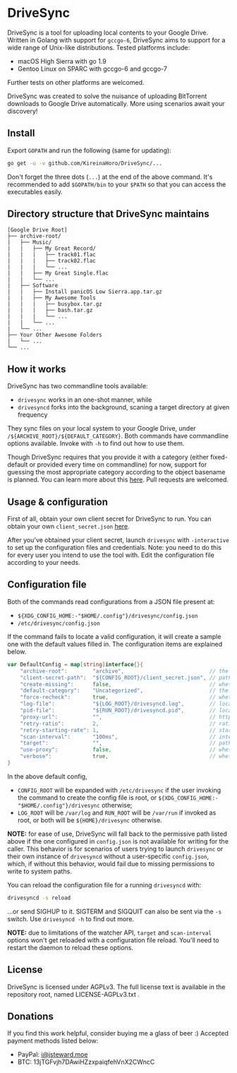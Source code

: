 # DriveSync

DriveSync is a tool for uploading local contents to your Google Drive. Written in Golang with support for `gccgo-6`,
DriveSync aims to support for a wide range of Unix-like distributions. Tested platforms include:

 - macOS High Sierra with go 1.9
 - Gentoo Linux on SPARC with gccgo-6 and gccgo-7

Further tests on other platforms are welcomed.

DriveSync was created to solve the nuisance of uploading BitTorrent downloads to Google Drive automatically.
More using scenarios await your discovery!

## Install

Export `GOPATH` and run the following (same for updating):

```bash
go get -u -v github.com/KireinaHoro/DriveSync/...
```

Don't forget the three dots (`...`) at the end of the above command. It's recommended to add `$GOPATH/bin` to your `$PATH` so
that you can access the executables easily.

## Directory structure that DriveSync maintains

```plain
[Google Drive Root]
├── archive-root/
|   ├── Music/
|   |   ├── My Great Record/
|   |   |   ├── track01.flac
|   |   |   ├── track02.flac
|   |   |   └── ...
|   |   ├── My Great Single.flac
|   |   └── ...
|   ├── Software
|   |   ├── Install panicOS Low Sierra.app.tar.gz
|   |   ├── My Awesome Tools
|   |   |   ├── busybox.tar.gz
|   |   |   ├── bash.tar.gz
|   |   |   └── ...
|   |   └── ...
|   └── ...
├── Your Other Awesome Folders
|   └── ...
└── ...
```

## How it works

DriveSync has two commandline tools available:

 - `drivesync` works in an one-shot manner, while
 - `drivesyncd` forks into the background, scaning a target directory at given frequency

They sync files on your local system to your Google Drive, under `/${ARCHIVE_ROOT}/${DEFAULT_CATEGORY}`. Both commands have
commandline options available. Invoke with `-h` to find out how to use them.

Though DriveSync requires that you provide it with a category (either fixed-default or provided every time on commandline) for now,
support for guessing the most appropriate category according to the object basename is planned. You can learn more about this
[here](https://github.com/KireinaHoro/DriveSync/blob/master/config/category_guessing.go). Pull requests are welcomed.

## Usage & configuration

First of all, obtain your own client secret for DriveSync to run. You can obtain your own `client_secret.json`
[here](https://developers.google.com/drive/v3/web/quickstart/go#step_1_turn_on_the_api_name).

After you've obtained your client secret, launch `drivesync` with `-interactive` to set up the configuration files and credentials.
Note: you need to do this for every user you intend to use the tool with. Edit the configuration file according to your needs.

## Configuration file

Both of the commands read configurations from a JSON file present at:

 - `${XDG_CONFIG_HOME:-"$HOME/.config"}/drivesync/config.json`
 - `/etc/drivesync/config.json`

If the command fails to locate a valid configuration, it will create a sample one with the default values filled in.
The configuration items are explained below.

```go
var DefaultConfig = map[string]interface{}{
	"archive-root":        "archive",                           // the name of the archive root
	"client-secret-path":  "${CONFIG_ROOT}/client_secret.json", // path of client_secret.json
	"create-missing":      false,                               // whether to create missing archive roots or categories
	"default-category":    "Uncategorized",                     // the default category to store content in
	"force-recheck":       true,                                // whether to check if MD5 of local and remote versions of file matches
	"log-file":            "${LOG_ROOT}/drivesyncd.log",        // location of log file
	"pid-file":            "${RUN_ROOT}/drivesyncd.pid",        // location of pid file
	"proxy-url":           "",                                  // http proxy url
	"retry-ratio":         2,                                   // ratio of expotential backoff each time a retry is triggered
	"retry-starting-rate": 1,                                   // starting rate to wait for when retry occurs
	"scan-interval":       "100ms",                             // interval to wait for when scanning for target change
	"target":              "",                                  // path of target directory to be scanned for new objects
	"use-proxy":           false,                               // whether to use proxy for connection
	"verbose":             true,                                // whether to write logs and outputs verbosely
}
```

In the above default config,

 - `CONFIG_ROOT` will be expanded with `/etc/drivesync` if the user invoking the command to create the config file is root,
   or `${XDG_CONFIG_HOME:-"$HOME/.config"}/drivesync` otherwise;
 - `LOG_ROOT` will be `/var/log` and `RUN_ROOT` will be `/var/run` if invoked as root, or both will be `${HOME}/drivesync`
   otherwise.

__NOTE:__ for ease of use, DriveSync will fall back to the permissive path listed above if the one configured in `config.json`
is not available for writing for the caller. This behavior is for scenarios of users trying to launch `drivesync` or their own
instance of `drivesyncd` without a user-specific `config.json`, which, if without this behavior, would fail due to missing permissions
to write to system paths.

You can reload the configuration file for a running `drivesyncd` with:

```bash
drivesyncd -s reload
```

...or send SIGHUP to it. SIGTERM and SIGQUIT can also be sent via the `-s` switch. Use `drivesyncd -h` to find out more.

**NOTE:** due to limitations of the watcher API, `target` and `scan-interval` options won't get reloaded with a configuration
file reload. You'll need to restart the daemon to reload these options.

## License

DriveSync is licensed under AGPLv3. The full license text is available in the repository root, named LICENSE-AGPLv3.txt .

## Donations

If you find this work helpful, consider buying me a glass of beer :) Accepted payment methods listed below:

 - PayPal: i@jsteward.moe
 - BTC: 13jTGFvjh7DAwiHZzxpaiqfehVnX2CWncC
